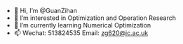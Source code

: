 - 👋 Hi, I’m @GuanZihan
- 👀 I’m interested in Optimization and Operation Research
- 🌱 I’m currently learning Numerical Optimization
- 📫 Wechat: 513824535 Email: zg620@ic.ac.uk

<!---
GuanZihan/GuanZihan is a ✨ special ✨ repository because its `README.md` (this file) appears on your GitHub profile.
You can click the Preview link to take a look at your changes.
--->
